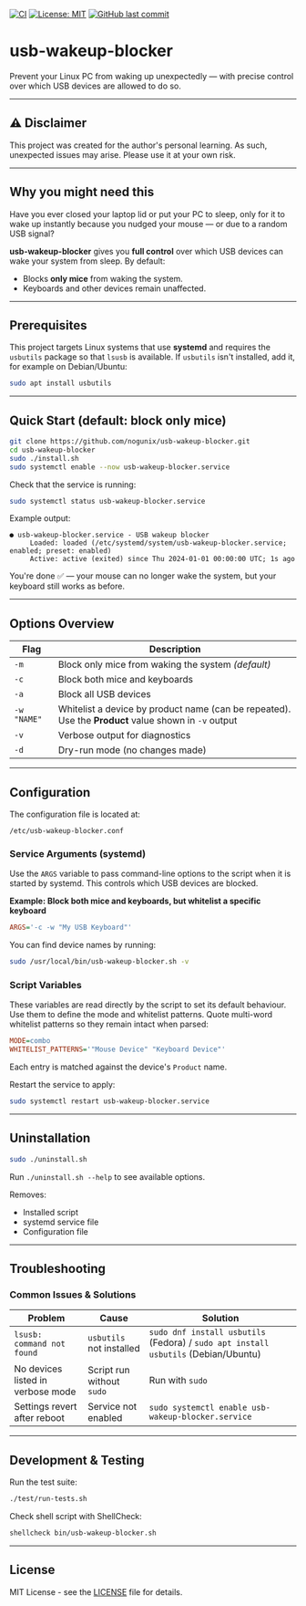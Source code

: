 [![CI](https://github.com/nogunix/usb-wakeup-blocker/actions/workflows/test.yml/badge.svg)](https://github.com/nogunix/usb-wakeup-blocker/actions/workflows/test.yml)
[![License: MIT](https://img.shields.io/badge/License-MIT-yellow.svg)](https://github.com/nogunix/usb-wakeup-blocker/blob/main/LICENSE)
[![GitHub last commit](https://img.shields.io/github/last-commit/nogunix/usb-wakeup-blocker)](https://github.com/nogunix/usb-wakeup-blocker/commits/main)

# usb-wakeup-blocker

Prevent your Linux PC from waking up unexpectedly — with precise control over which USB devices are allowed to do so.

---

## ⚠️ Disclaimer

This project was created for the author's personal learning. As such, unexpected issues may arise. Please use it at your own risk.

---

## Why you might need this
Have you ever closed your laptop lid or put your PC to sleep, only for it to wake up instantly because you nudged your mouse — or due to a random USB signal?

**usb-wakeup-blocker** gives you **full control** over which USB devices can wake your system from sleep.
By default:
- Blocks **only mice** from waking the system.
- Keyboards and other devices remain unaffected.

---

## Prerequisites

This project targets Linux systems that use **systemd** and requires the `usbutils` package so that `lsusb` is available. If `usbutils` isn't installed, add it, for example on Debian/Ubuntu:

```bash
sudo apt install usbutils
```

---

## Quick Start (default: block only mice)

```bash
git clone https://github.com/nogunix/usb-wakeup-blocker.git
cd usb-wakeup-blocker
sudo ./install.sh
sudo systemctl enable --now usb-wakeup-blocker.service
```

Check that the service is running:

```bash
sudo systemctl status usb-wakeup-blocker.service
```

Example output:

```
● usb-wakeup-blocker.service - USB wakeup blocker
     Loaded: loaded (/etc/systemd/system/usb-wakeup-blocker.service; enabled; preset: enabled)
     Active: active (exited) since Thu 2024-01-01 00:00:00 UTC; 1s ago
```

You're done ✅ — your mouse can no longer wake the system, but your keyboard still works as before.

---

## Options Overview

| Flag | Description |
|------|-------------|
| `-m` | Block only mice from waking the system *(default)* |
| `-c` | Block both mice and keyboards |
| `-a` | Block all USB devices |
| `-w "NAME"` | Whitelist a device by product name (can be repeated). Use the **Product** value shown in `-v` output |
| `-v` | Verbose output for diagnostics |
| `-d` | Dry-run mode (no changes made) |

---

## Configuration

The configuration file is located at:

```
/etc/usb-wakeup-blocker.conf
```

### Service Arguments (systemd)

Use the `ARGS` variable to pass command-line options to the script when it is
started by systemd. This controls which USB devices are blocked.

**Example: Block both mice and keyboards, but whitelist a specific keyboard**
```ini
ARGS='-c -w "My USB Keyboard"'
```
You can find device names by running:
```bash
sudo /usr/local/bin/usb-wakeup-blocker.sh -v
```

### Script Variables

These variables are read directly by the script to set its default behaviour.
Use them to define the mode and whitelist patterns. Quote multi-word whitelist
patterns so they remain intact when parsed:

```ini
MODE=combo
WHITELIST_PATTERNS='"Mouse Device" "Keyboard Device"'
```

Each entry is matched against the device's `Product` name.

Restart the service to apply:
```bash
sudo systemctl restart usb-wakeup-blocker.service
```

---

## Uninstallation

```bash
sudo ./uninstall.sh
```

Run `./uninstall.sh --help` to see available options.

Removes:
- Installed script
- systemd service file
- Configuration file

---

## Troubleshooting

### Common Issues & Solutions

| Problem | Cause | Solution |
|---------|-------|----------|
| `lsusb: command not found` | `usbutils` not installed | `sudo dnf install usbutils` (Fedora) / `sudo apt install usbutils` (Debian/Ubuntu) |
| No devices listed in verbose mode | Script run without `sudo` | Run with `sudo` |
| Settings revert after reboot | Service not enabled | `sudo systemctl enable usb-wakeup-blocker.service` |

---

## Development & Testing

Run the test suite:
```bash
./test/run-tests.sh
```

Check shell script with ShellCheck:
```bash
shellcheck bin/usb-wakeup-blocker.sh
```

---

## License

MIT License - see the [LICENSE](LICENSE) file for details.
